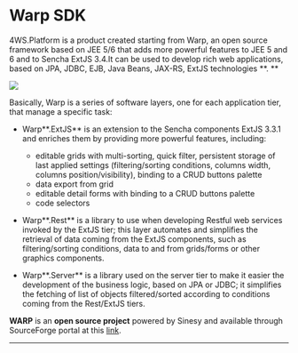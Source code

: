 # Warp SDK

4WS.Platform is a product created starting from Warp, an open source framework based on JEE 5/6 that adds more powerful features to JEE 5 and 6 and to Sencha ExtJS 3.4.It can be used to develop rich web applications, based on JPA, JDBC, EJB, Java Beans, JAX-RS, ExtJS technologies **. **

![](http://4wsplatform.org/wp-content/uploads/2018/02/tech.png)

Basically, Warp is a series of software layers, one for each application tier, that manage a specific task:

* Warp**.ExtJS** is an extension to the Sencha components ExtJS 3.3.1 and enriches them by providing more powerful features, including:

  * editable grids with multi-sorting, quick filter, persistent storage of last applied settings \(filtering/sorting conditions, columns width, columns position/visibility\), binding to a CRUD buttons palette
  * data export from grid
  * editable detail forms with binding to a CRUD buttons palette
  * code selectors

* Warp**.Rest** is a library to use when developing Restful web services invoked by the ExtJS tier; this layer automates and simplifies the retrieval of data coming from the ExtJS components, such as filtering/sorting conditions, data to and from grids/forms or other graphics components.

* Warp**.Server** is a library used on the server tier to make it easier the development of the business logic, based on JPA or JDBC; it simplifies the fetching of list of objects filtered/sorted according to conditions coming from the Rest/ExtJS tiers.

**WARP** is an  **open source project**  powered by Sinesy and available through SourceForge portal at this [link](https://sourceforge.net/projects/warpframework/).

---




